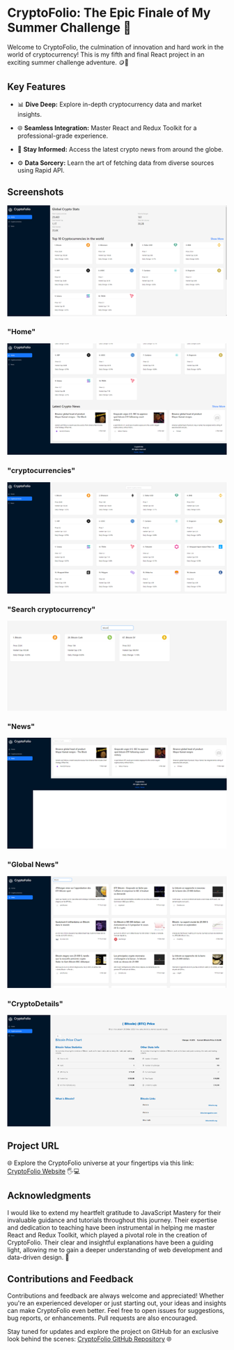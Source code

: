 
# CryptoFolio: The Epic Finale of My Summer Challenge 🌟

Welcome to CryptoFolio, the culmination of innovation and hard work in the world of cryptocurrency! This is my fifth and final React project in an exciting summer challenge adventure. 🪙🚀
## Key Features

- 📊 **Dive Deep:** Explore in-depth cryptocurrency data and market insights.

- 🌐 **Seamless Integration:** Master React and Redux Toolkit for a professional-grade experience.

- 📰 **Stay Informed:** Access the latest crypto news from around the globe.

- ⚙️ **Data Sorcery:** Learn the art of fetching data from diverse sources using Rapid API.




## Screenshots
![Home](https://github.com/AHMED-REBII/CryptoFolio/blob/main/SceenShots/0.png?raw=true)
### "Home"
![Home](https://github.com/AHMED-REBII/CryptoFolio/blob/main/SceenShots/1.png?raw=true)
### "cryptocurrencies"
![Home](https://github.com/AHMED-REBII/CryptoFolio/blob/main/SceenShots/2.png?raw=true)
### "Search cryptocurrency"
![Home](https://github.com/AHMED-REBII/CryptoFolio/blob/main/SceenShots/3.png?raw=true)
### "News"
![Home](https://github.com/AHMED-REBII/CryptoFolio/blob/main/SceenShots/4.png?raw=true)
### "Global News"
![Home](https://github.com/AHMED-REBII/CryptoFolio/blob/main/SceenShots/5.png?raw=true)
### "CryptoDetails"
![Home](https://github.com/AHMED-REBII/CryptoFolio/blob/main/SceenShots/6.png?raw=true)
## Project URL

🌐 Explore the CryptoFolio universe at your fingertips via this link: [CryptoFolio Website](https://cryptofoliio.netlify.app) 🖐️💻


## Acknowledgments

I would like to extend my heartfelt gratitude to JavaScript Mastery for their invaluable guidance and tutorials throughout this journey. Their expertise and dedication to teaching have been instrumental in helping me master React and Redux Toolkit, which played a pivotal role in the creation of CryptoFolio. Their clear and insightful explanations have been a guiding light, allowing me to gain a deeper understanding of web development and data-driven design. 🙏











## Contributions and Feedback

Contributions and feedback are always welcome and appreciated! Whether you're an experienced developer or just starting out, your ideas and insights can make CryptoFolio even better. Feel free to open issues for suggestions, bug reports, or enhancements. Pull requests are also encouraged.

Stay tuned for updates and explore the project on GitHub for an exclusive look behind the scenes: [CryptoFolio GitHub Repository](https://lnkd.in/eM5sy6s6) 🌐
